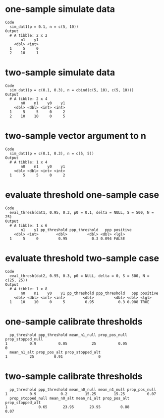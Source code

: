 # one-sample simulate data

    Code
      sim_dat1(p = 0.1, n = c(5, 10))
    Output
      # A tibble: 2 x 2
           n1    y1
        <dbl> <int>
      1     5     0
      2    10     1

# two-sample simulate data

    Code
      sim_dat1(p = c(0.1, 0.3), n = cbind(c(5, 10), c(5, 10)))
    Output
      # A tibble: 2 x 4
           n0    n1    y0    y1
        <dbl> <dbl> <int> <int>
      1     5     5     0     2
      2    10    10     0     5

# two-sample vector argument to n

    Code
      sim_dat1(p = c(0.1, 0.3), n = c(5, 5))
    Output
      # A tibble: 1 x 4
           n0    n1    y0    y1
        <dbl> <dbl> <int> <int>
      1     5     5     0     2

# evaluate threshold one-sample case

    Code
      eval_thresh(dat1, 0.95, 0.3, p0 = 0.1, delta = NULL, S = 500, N = 25)
    Output
      # A tibble: 1 x 6
           n1    y1 pp_threshold ppp_threshold   ppp positive
        <dbl> <int>        <dbl>         <dbl> <dbl> <lgl>   
      1     5     0         0.95           0.3 0.094 FALSE   

# evaluate threshold two-sample case

    Code
      eval_thresh(dat2, 0.95, 0.3, p0 = NULL, delta = 0, S = 500, N = c(25, 25))
    Output
      # A tibble: 1 x 8
           n0    n1    y0    y1 pp_threshold ppp_threshold   ppp positive
        <dbl> <dbl> <int> <int>        <dbl>         <dbl> <dbl> <lgl>   
      1    10    10     0     5         0.95           0.3 0.988 TRUE    

# one-sample calibrate thresholds

      pp_threshold ppp_threshold mean_n1_null prop_pos_null prop_stopped_null
    1          0.9          0.05           25          0.05                 0
      mean_n1_alt prop_pos_alt prop_stopped_alt
    1          25         0.91                0

# two-sample calibrate thresholds

      pp_threshold ppp_threshold mean_n0_null mean_n1_null prop_pos_null
    1          0.9           0.2        15.25        15.25          0.07
      prop_stopped_null mean_n0_alt mean_n1_alt prop_pos_alt prop_stopped_alt
    1              0.65       23.95       23.95         0.88             0.07

